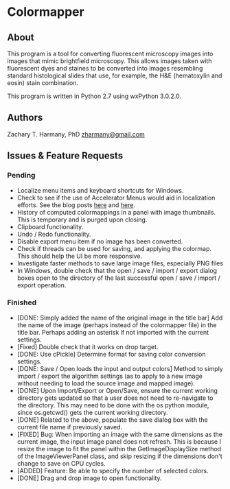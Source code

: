 # Colormapper

## About

This program is a tool for converting fluorescent microscopy images into images that mimic brightfield microscopy. This allows images taken with fluorescent dyes and staines to be converted into images resembling standard histological slides that use, for example, the H&E (hematoxylin and eosin) stain combination. 

This program is written in Python 2.7 using wxPython 3.0.2.0.

## Authors

Zachary T. Harmany, PhD
zharmany@gmail.com

## Issues & Feature Requests

### Pending

- Localize menu items and keyboard shortcuts for Windows.
- Check to see if the use of Accelerator Menus would aid in localization efforts. See the blog posts [here](http://www.blog.pythonlibrary.org/2010/12/02/wxpython-keyboard-shortcuts-accelerators/) and [here](http://www.blog.pythonlibrary.org/2008/07/02/wxpython-working-with-menus-toolbars-and-accelerators/).
- History of computed colormappings in a panel with image thumbnails. This is temporary and is purged upon closing.
- Clipboard functionality.
- Undo / Redo functionality.
- Disable export menu item if no image has been converted.
- Check if threads can be used for saving, and applying the colormap. This should help the UI be more responsive.
- Investigate faster methods to save large image files, especially PNG files
- In Windows, double check that the open / save / import / export dialog boxes open to the directory of the last successful open / save / import / export operation. 

### Finished

- [DONE: Simply added the name of the original image in the title bar] Add the name of the image (perhaps instead of the colormapper file) in the title bar. Perhaps adding an asterisk if not imported with the current settings.
- [Fixed] Double check that it works on drop target.
- [DONE: Use cPickle] Determine format for saving color conversion settings.
- [DONE: Save / Open loads the input and output colors] Method to simply import / export the algorithm settings (as to apply to a new image without needing to load the source image and mapped image).
- [DONE] Upon Import/Export or Open/Save, ensure the current working directory gets updated so that a user does not need to re-navigate to the directory. This may need to be done with the os python module, since os.getcwd() gets the current working directory.
- [DONE] Related to the above, populate the save dialog box with the current file name if previously saved.
- [FIXED] Bug: When importing an image with the same dimensions as the current image, the input image panel does not refresh. This is because I resize the image to fit the panel within the GetImageDisplaySize method of the ImageViewerPanel class, and skip resizing if the dimensions don't change to save on CPU cycles. 
- [ADDED] Feature: Be able to specify the number of selected colors. 
- [DONE] Drag and drop image to open functionality.

